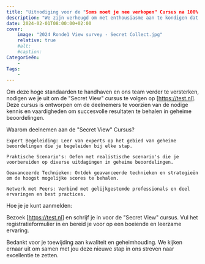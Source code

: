 ```yaml
---
title: "Uitnodiging voor de "Soms moet je nee verkopen" Cursus na 100% Score Bereikt!"
description: "We zijn verheugd om met enthousiasme aan te kondigen dat ons team onlangs een uitzonderlijke 100% score heeft behaald bij de controle via "Secret View". Dit succes onderstreept onze toewijding aan kwaliteit en geheimhouding."
date: 2024-02-01T08:00:00+02:00
cover:
    image: "2024 Ronde1 View survey - Secret Collect.jpg"
    relative: true
    #alt: 
    #caption: 
Categorieën:
    -
Tags:
    -
---
```


Om deze hoge standaarden te handhaven en ons team verder te versterken, nodigen we je uit om de "Secret View" cursus te volgen op [https://test.nl]. Deze cursus is ontworpen om de deelnemers te voorzien van de nodige kennis en vaardigheden om succesvolle resultaten te behalen in geheime beoordelingen.

Waarom deelnemen aan de "Secret View" Cursus?

    Expert Begeleiding: Leer van experts op het gebied van geheime beoordelingen die je begeleiden bij elke stap.

    Praktische Scenario's: Oefen met realistische scenario's die je voorbereiden op diverse uitdagingen in geheime beoordelingen.

    Geavanceerde Technieken: Ontdek geavanceerde technieken en strategieën om de hoogst mogelijke scores te behalen.

    Netwerk met Peers: Verbind met gelijkgestemde professionals en deel ervaringen en best practices.

Hoe je je kunt aanmelden:

Bezoek [https://test.nl] en schrijf je in voor de "Secret View" cursus. Vul het registratieformulier in en bereid je voor op een boeiende en leerzame ervaring.

Bedankt voor je toewijding aan kwaliteit en geheimhouding. We kijken ernaar uit om samen met jou deze nieuwe stap in ons streven naar excellentie te zetten.